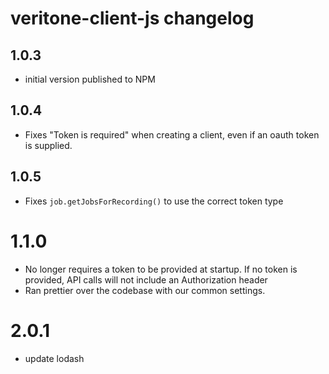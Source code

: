 # veritone-client-js changelog

## 1.0.3
* initial version published to NPM

## 1.0.4
* Fixes "Token is required" when creating a client, even if an oauth token is supplied.

## 1.0.5
* Fixes `job.getJobsForRecording()` to use the correct token type

# 1.1.0
* No longer requires a token to be provided at startup. If no token is provided, API calls will not include an Authorization header
* Ran prettier over the codebase with our common settings.

# 2.0.1
* update lodash